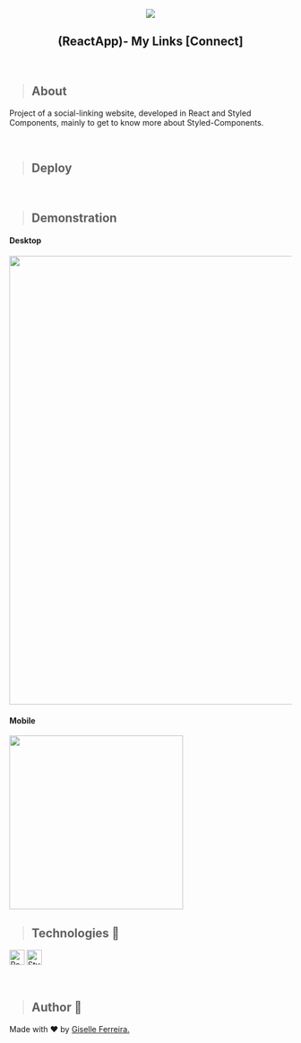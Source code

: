 <p align="center">
<img src="https://i.postimg.cc/Y9Wch5mx/connect-mylinks.png"/>
<h2 align="center">(ReactApp)- My Links [Connect]</h2>
</p>

<br/>

>## About
Project of a social-linking website, developed in React and Styled Components, mainly to get to know more about Styled-Components.

<br/>

>## Deploy

<br/>

>## Demonstration

#### Desktop
<p align="left">
<img  src="" width="800" />
</p>

#### Mobile
<img  src="" width="310"/>

<br/>

>## Technologies 🧰

<p align="left">
<img alt="React" src="https://img.shields.io/badge/react-%2320232a.svg?style=for-the-badge&logo=react&logoColor=%2361DAFB" height="27" /> 
<img alt="StyledComponents" src="https://img.shields.io/badge/styled--components-DB7093?style=for-the-badge&logo=styled-components&logoColor=white" height="27" />
</p>

<br/>


> ## Author 👋

Made with ❤️ by <a href="https://www.linkedin.com/in/giselleferreiras/" >Giselle Ferreira.</a>
